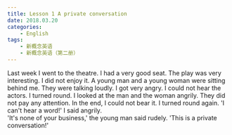 ```yaml
---
title: Lesson 1 A private conversation
date: 2018.03.20
categories: 
    - English
tags:
    - 新概念英语
    - 新概念英语（第二册）
---
```

Last week I went to the theatre. I had a very good seat. The play was very interesting. I did not enjoy it. A young man and a young woman were sitting behind me. They were talking loudly. I got very angry. I could not hear the actors. I turned round. I looked at the man and the woman angrily. They did not pay any attention. In the end, I could not bear it. I turned round again. 'I can't hear a word!' I said angrily.  
'It's none of your business,' the young man said rudely. 'This is a private conversation!'